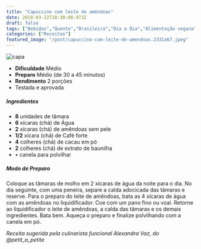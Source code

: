 ```yaml
---
title: "Capuccino com leite de amêndoas"
date: 2018-03-22T18:30:08.973Z
draft: false
tags: ["Bebidas","Quente","Brasileira","Dia a Dia","Alimentação vegana","Bebidas","Café","receita sem lactose","Receitas","Receitas simples e fáceis"]
categories: ["Receitas"]
featured_image: "/post/capuccino-com-leite-de-amendoas.2331a67.jpeg"
---
```


![capa](/post/capuccino-com-leite-de-amendoas.2331a67.jpeg)

*   **Dificuldade** Médio
*   **Preparo** Médio (de 30 a 45 minutos)
*   **Rendimento** 2 porções
*   Testada e aprovada
    

##### Ingredientes

*   **8** unidades de tâmara
*   **6** xícaras (chá) de Água
*   **2** xícaras (chá) de amêndoas sem pele
*   **1/2** xícara (chá) de Café forte
*   **4** colheres (chá) de cacau em pó
*   **2** colheres (chá) de extrato de baunilha
*   • canela para polvilhar

##### Modo de Preparo

Coloque as tâmaras de molho em 2 xícaras de água da noite para o dia. No dia seguinte, com uma peneira, separe a calda adocicada das tâmaras e reserve. Para o preparo do leite de amêndoas, bata as 4 xícaras de água com as amêndoas no liquidificador. Coe com um pano fino ou voal. Retorne ao liquidificador o leite de amêndoas, a calda das tâmaras e os demais ingredientes. Bata bem. Aqueça o preparo e finalize polvilhando com a canela em pó.

_Receita sugerida pela culinarista funcional Alexandra Vaz, do @petit\_a\_petite_
